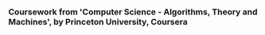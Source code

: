 ### Coursework from 'Computer Science - Algorithms, Theory and Machines', by Princeton University, Coursera